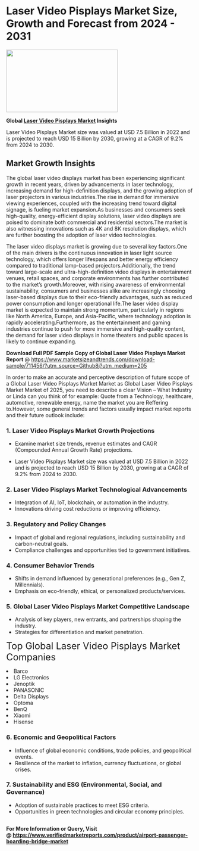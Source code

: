 <H1>Laser Video Pisplays Market Size, Growth and Forecast from 2024 - 2031</H1><img class="aligncenter size-medium wp-image-584254" src="https://thirdeyenews.in/wp-content/uploads/2024/09/Global-Market-Research-300x168.jpeg" alt="" width="300" height="168" /><p><strong>Global&nbsp;<a href="https://www.marketsizeandtrends.com/download-sample/711456/?utm_source=Github8j?utm_medium=205">Laser Video Pisplays Market</a> Insights</strong></p><p>Laser Video Pisplays Market size was valued at USD 7.5 Billion in 2022 and is projected to reach USD 15 Billion by 2030, growing at a CAGR of 9.2% from 2024 to 2030.</p><p><h2>Market Growth Insights</h2> <p>The global laser video displays market has been experiencing significant growth in recent years, driven by advancements in laser technology, increasing demand for high-definition displays, and the growing adoption of laser projectors in various industries.The rise in demand for immersive viewing experiences, coupled with the increasing trend toward digital signage, is fueling market expansion.As businesses and consumers seek high-quality, energy-efficient display solutions, laser video displays are poised to dominate both commercial and residential sectors.The market is also witnessing innovations such as 4K and 8K resolution displays, which are further boosting the adoption of laser video technologies.</p> <p>The laser video displays market is growing due to several key factors.One of the main drivers is the continuous innovation in laser light source technology, which offers longer lifespans and better energy efficiency compared to traditional lamp-based projectors.Additionally, the trend toward large-scale and ultra-high-definition video displays in entertainment venues, retail spaces, and corporate environments has further contributed to the market’s growth.Moreover, with rising awareness of environmental sustainability, consumers and businesses alike are increasingly choosing laser-based displays due to their eco-friendly advantages, such as reduced power consumption and longer operational life.The laser video display market is expected to maintain strong momentum, particularly in regions like North America, Europe, and Asia-Pacific, where technology adoption is rapidly accelerating.Furthermore, as the entertainment and gaming industries continue to push for more immersive and high-quality content, the demand for laser video displays in home theaters and public spaces is likely to continue expanding.<p><span class=""><strong>Download Full PDF Sample Copy of Global Laser Video Pisplays Market Report</strong> @ <a href="https://www.marketsizeandtrends.com/download-sample/711456/?utm_source=Github8j?utm_medium=205" target="_blank">https://www.marketsizeandtrends.com/download-sample/711456/?utm_source=Github8j?utm_medium=205</a></span></p><p>In order to make an accurate and perceptive description of future scope of a Global&nbsp;Laser Video Pisplays Market Market as Global&nbsp;Laser Video Pisplays Market Market of 2025, you need to describe a clear Vision &ndash; What Industry or Linda can you think of for example: Quote from a Technology, healthcare, automotive, renewable energy, name the market you are Reffering to.However, some general trends and factors usually impact market reports and their future outlook include:</p><h3>1.&nbsp;<strong>Laser Video Pisplays Market Growth Projections</strong></h3><ul><li>Examine market size trends, revenue estimates and CAGR (Compounded Annual Growth Rate) projections.</li><li><p>Laser Video Pisplays Market size was valued at USD 7.5 Billion in 2022 and is projected to reach USD 15 Billion by 2030, growing at a CAGR of 9.2% from 2024 to 2030.</p></li></ul><h3>2.&nbsp;<strong>Laser Video Pisplays Market Technological Advancements</strong></h3><ul><li>Integration of AI, IoT, blockchain, or automation in the industry.</li><li>Innovations driving cost reductions or improving efficiency.</li></ul><h3>3.&nbsp;<strong>Regulatory and Policy Changes</strong></h3><ul><li>Impact of global and regional regulations, including sustainability and carbon-neutral goals.</li><li>Compliance challenges and opportunities tied to government initiatives.</li></ul><h3>4.&nbsp;<strong>Consumer Behavior Trends</strong></h3><ul><li>Shifts in demand influenced by generational preferences (e.g., Gen Z, Millennials).</li><li>Emphasis on eco-friendly, ethical, or personalized products/services.</li></ul><h3>5.&nbsp;<strong>Global Laser Video Pisplays Market Competitive Landscape</strong></h3><ul><li>Analysis of key players, new entrants, and partnerships shaping the industry.</li><li>Strategies for differentiation and market penetration.</li></ul><p data-pm-slice="1 1 []"><span style="color: inherit; font-family: inherit; font-size: 25px;">Top Global Laser Video Pisplays Market Companies</span></p><div class="" data-test-id=""><p><li>Barco</li><li> LG Electronics</li><li> Jenoptik</li><li> PANASONIC</li><li> Delta Displays</li><li> Optoma</li><li> BenQ</li><li> Xiaomi</li><li> Hisense</li></p></div><h3>6.&nbsp;<strong>Economic and Geopolitical Factors</strong></h3><ul><li>Influence of global economic conditions, trade policies, and geopolitical events.</li><li>Resilience of the market to inflation, currency fluctuations, or global crises.</li></ul><h3>7.&nbsp;<strong>Sustainability and ESG (Environmental, Social, and Governance)</strong></h3><ul><li>Adoption of sustainable practices to meet ESG criteria.</li><li>Opportunities in green technologies and circular economy principles.</li></ul><h2><strong style="font-size: 14px;">For More Information or Query, Visit @&nbsp;</strong><a style="background-color: #ffffff; font-size: 14px;" href="https://www.marketsizeandtrends.com/report/laser-video-pisplays-market/" target="_blank">https://www.verifiedmarketreports.com/product/airport-passenger-boarding-bridge-market</a></h2>